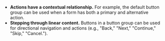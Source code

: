 - **Actions have a contextual relationship.** For example, the default button group can be used when a form has both a primary and alternative action.
- **Stepping through linear content.** Buttons in a button group can be used for directional navigation and actions (e.g., "Back," "Next," "Continue," "Skip," "Cancel.").